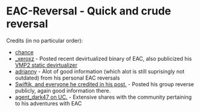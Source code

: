 # EAC-Reversal - Quick and crude reversal

Credits (in no particular order):
- [chance](https://github.com/ch4ncellor)
- [_xeroxz](https://githacks.org/_xeroxz) - Posted recent devirtualized binary of EAC, also publicized his [VMP2 static devirtualizer](https://githacks.org/vmp2/vmdevirt)
- [adrianny](https://github.com/adrianyy) - Alot of good information (which alot is still suprisingly not outdated) from his personal EAC reversals
- [Swiftik, and everyone he credited in his post.](https://www.unknowncheats.me/forum/members/1308837.html?s=94386816e697fc0d1bb4b3d802a7f0b8) - Posted his group reverse publicly, again good information there.
- [agent_dark47 on UC.](https://www.unknowncheats.me/forum/members/11666.html) - Extensive shares with the community pertaining to his adventures with EAC
